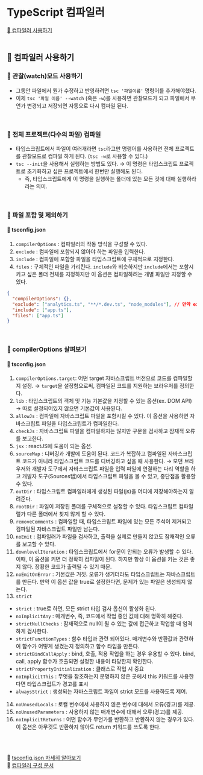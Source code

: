 # TypeScript 컴파일러

[📌 컴파일러 사용하기](#-컴파일러-사용하기)<br>
<br>

## 📌 컴파일러 사용하기

### 📖 관찰(watch)모드 사용하기

- 그동안 파일에서 뭔가 수정하고 반영하려면 `tsc '파일이름'` 명령어를 추가해야했다.
- 이제 `tsc '파일 이름' --watch` (혹은 `-w`)를 사용하면 관찰모드가 되고 파일에서 무언가 변경되고 저장되면 자동으로 다시 컴파일 된다.

<br>

### 📖 전체 프로젝트(다수의 파일) 컴파일

- 타입스크립트에서 파일이 여러개라면 `tsc`라고만 명령어를 사용하면 전체 프로젝트를 관찰모드로 컴파일 하게 된다. (`tsc -w`로 사용할 수 있다.)
- `tsc --init`을 사용해서 실행하는 방법도 있다. &rarr; 이 명령은 타입스크립트 프로젝트로 초기화하고 싶은 프로젝트에서 한번만 실행해도 된다.
  - 즉, 타입스크립트에게 이 명령을 실행하는 폴더에 있는 모든 것에 대해 실행하라 라는 의미.

<br>

### 📖 파일 포함 및 제외하기

#### 💎 tsconfig.json

1. `compilerOptions` : 컴파일러의 작동 방식을 구성할 수 있다.
2. `exclude` : 컴파일에 포함되지 않아야 하는 파일을 입력한다.
3. `include` : 컴파일에 포함할 파일을 타입스크립트에 구체적으로 지정한다.
4. `files` : 구체적인 파일을 가리킨다. `include`와 비슷하지만 `include`에서는 포함시키고 싶은 폴더 전체를 지정하지만 이 옵션은 컴파일하려는 개별 파일만 지정할 수 있다.

```json
{
  "compilerOptions": {},
  "exclude": ["analytics.ts", "**/*.dev.ts", "node_modules"], // 만약 exclude 옵션을 설정하지 않으면 node_modules는 자동으로 제외되어 컴파일된다!
  "include": ["app.ts"],
  "files": ["app.ts"]
}
```

<br>

### 📖 compilerOptions 살펴보기

#### 💎 tsconfig.json

1. `compilerOptions.target`: 어떤 target 자바스크립트 버전으로 코드를 컴파일할지 설정. &rarr; `target`을 설정함으로써, 컴파일된 코드를 지원하는 브라우저를 정의한다.
2. `lib` : 타입스크립트의 객체 및 기능 기본값을 지정할 수 있는 옵션(ex. DOM API) &rarr; 따로 설정되어있지 않으면 기본값이 사용된다.
3. `allowJs` : 컴파일에 자바스크립트 파일을 포함시킬 수 있다. 이 옵션을 사용하면 자바스크립트 파일을 타입스크립트가 컴파일한다.
4. `checkJs` : 자바스크립트 파일을 컴파일하지는 않지만 구문을 검사하고 잠재적 오류를 보고한다.
5. `jsx` : reactJS에 도움이 되는 옵션.
6. `sourceMap` : 디버깅과 개발에 도움이 된다. 코드가 복잡하고 컴파일된 자바스크립트 코드가 아니라 타입스크립트 코드를 디버깅하고 싶을 때 사용한다. &rarr; 모던 브라우저와 개발자 도구에서 자바스크립트 파일을 입력 파일에 연결하는 다리 역할을 하고 개발자 도구(Sources탭)에서 타입스크립트 파일을 볼 수 있고, 중단점을 활용할 수 있다.
7. `outDir` : 타입스크립트 컴파일러에게 생성된 파일(js)을 어디에 저장해야하는지 알려준다.
8. `rootDir` : 파일이 저장된 폴더를 구체적으로 설정할 수 있다. 타입스크립트 컴파일럴가 다른 폴더에서 찾지 않게 할 수 있다.
9. `removeComments` : 컴파일할 때, 타입스크립트 파일에 있는 모든 주석이 제거되고 컴파일된 자바스크립트 파일만 남는다.
10. `noEmit` : 컴파일러가 파일을 검사하고, 출력을 실제로 만들지 않고도 잠재적인 오류를 보고할 수 있다.
11. `downlevelIteration` : 타입스크립트에서 for문이 안되는 오류가 발생할 수 있다. 이때, 이 옵션을 키면 더 정확히 컴파일이 된다. 하지만 항상 이 옵션을 키는 것은 좋지 않다. 장황한 코드가 출력될 수 있기 때문.
12. `noEmitOnError` : 기본값은 거짓. 오류가 생기더라도 타입스크립트는 자바스크립트를 만든다. 만약 이 옵션 값을 true로 설정한다면, 문제가 있는 파일은 생성되지 않는다.
13. `strict`

- `strict` : true로 하면, 모든 strict 타입 검사 옵션이 활성화 된다.
- `noImplicitAny` : 매개변수, 즉, 코드에서 작업 중인 값에 대해 명확히 해준다.
- `strictNullChecks` : 잠재적으로 null이 될 수 있는 값에 접근하고 작업할 때 엄격하게 검사한다.
- `strictFunctionTypes` : 함수 타입과 관련 되어있다. 매개변수와 반환값과 관련하여 함수가 어떻게 생겼는지 정의하고 함수 타입을 만든다.
- `strictBindCallApply` : bind, 호출, 적용 작업을 하는 경우 유용할 수 있다. bind, call, apply 함수가 호출되면 설정한 내용이 타당한지 확인한다.
- `strictPropertyInitialization` : 클래스로 작업 시 중요
- `noImplicitThis` : 무엇을 참조하는지 분명하지 않은 곳에서 this 키워드를 사용한다면 타입스크립트가 경고를 표시
- `alwaysStrict` : 생성되는 자바스크립트 파일이 strict 모드를 사용하도록 제어.

14. `noUnusedLocals` : 로컬 변수에서 사용하지 않은 변수에 대해서 오류(경고)를 제공.
15. `noUnusedParameters` : 사용하지 않는 매개변수에 대해서 오류(경고)를 제공.
16. `noImplicitReturns` : 어떤 함수가 무언가를 반환하고 반환하지 않는 경우가 있다. 이 옵션은 아무것도 반환하지 않아도 return 키워드를 쓰도록 한다.

<br><br>

🔗 [tsconfig.json 자세히 알아보기](https://www.typescriptlang.org/docs/handbook/tsconfig-json.html)<br>
🔗 [컴파일러 구성 문서](https://www.typescriptlang.org/docs/handbook/compiler-options.html)<br>
